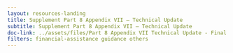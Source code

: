 ```yaml
---
layout: resources-landing
title: Supplement Part 8 Appendix VII – Technical Update
subtitle: Supplement Part 8 Appendix VII – Technical Update
doc-link: ../assets/files/Part 8 Appendix VII Technical Update - Final 04 04 22.pdf
filters: financial-assistance guidance others
---
```


